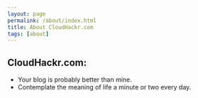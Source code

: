 ```yaml
---
layout: page
permalink: /about/index.html
title: About CloudHackr.com 
tags: [about]
---
```


## CloudHackr.com:

* Your blog is probably better than mine.
* Contemplate the meaning of life a minute or two every day.

